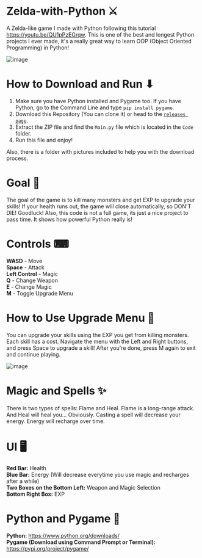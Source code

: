 # Zelda-with-Python ⚔
A Zelda-like game I made with Python following this tutorial https://youtu.be/QU1pPzEGrqw. This is one of the best and longest Python projects I ever made, it's a really great way to learn OOP (Object Oriented Programming) in Python!

![image](https://user-images.githubusercontent.com/85440857/160607397-d085869c-3910-4091-b790-be096ee72b5a.png)

# How to Download and Run ⬇
1. Make sure you have Python installed and Pygame too. If you have Python, go to the Command Line and type `pip install pygame`.
2. Download this Repository (You can clone it) or head to the [`releases page`](https://github.com/SpyderGamer/Zelda-with-Python/releases).
3. Extract the ZIP file and find the `Main.py` file which is located in the `Code` folder.
4. Run this file and enjoy! <br /> 

Also, there is a folder with pictures included to help you with the download process.

# Goal 🎯
The goal of the game is to kill many monsters and get EXP to upgrade your skills! If your health runs out, the game will close automatically, so DON'T DIE! Goodluck! Also, this code is not a full game, its just a nice project to pass time. It shows how powerful Python really is!

# Controls ⌨
**WASD** - Move <br />
**Space** - Attack <br />
**Left Control** - Magic <br />
**Q** - Change Weapon <br />
**E** - Change Magic <br />
**M** - Toggle Upgrade Menu <br />

# How to Use Upgrade Menu 🔼
You can upgrade your skills using the EXP you get from killing monsters. Each skill has a cost. Navigate the menu with the Left and Right buttons, and press Space to upgrade a skill! After you're done, press M again to exit and continue playing.

![image](https://user-images.githubusercontent.com/85440857/160607803-02bb0038-c4bb-4336-9f0f-c56fcfd053ea.png)

# Magic and Spells ✨
There is two types of spells: Flame and Heal. Flame is a long-range attack. And Heal will heal you... Obviously. Casting a spell will decrease your energy. Energy will recharge over time.

# UI 🖥
**Red Bar:** Health <br />
**Blue Bar:** Energy (Will decrease everytime you use magic and recharges after a while) <br />
**Two Boxes on the Bottom Left:** Weapon and Magic Selection <br />
**Bottom Right Box:** EXP <br />

# Python and Pygame 🐍
**Python:** https://www.python.org/downloads/ <br />
**Pygame (Download using Command Prompt or Terminal):** https://pypi.org/project/pygame/ <br />
